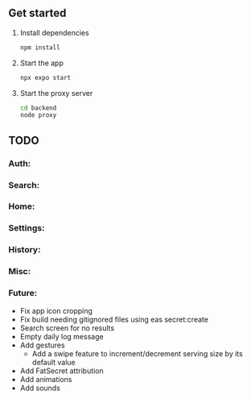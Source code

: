 ## Get started

1. Install dependencies

   ```bash
   npm install
   ```

2. Start the app

   ```bash
   npx expo start
   ```

3. Start the proxy server
   ```bash
   cd backend
   node proxy
   ```


## TODO
### Auth:

### Search:

### Home:

### Settings:

### History:

### Misc:

### Future:
- Fix app icon cropping
- Fix build needing gitignored files using eas secret:create
- Search screen for no results
- Empty daily log message
- Add gestures
   - Add a swipe feature to increment/decrement serving size by its default value
- Add FatSecret attribution
- Add animations
- Add sounds